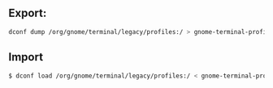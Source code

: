 ## Export:

```sh
dconf dump /org/gnome/terminal/legacy/profiles:/ > gnome-terminal-profiles.dconf
```

## Import

```sh
$ dconf load /org/gnome/terminal/legacy/profiles:/ < gnome-terminal-profiles.dconf
```
